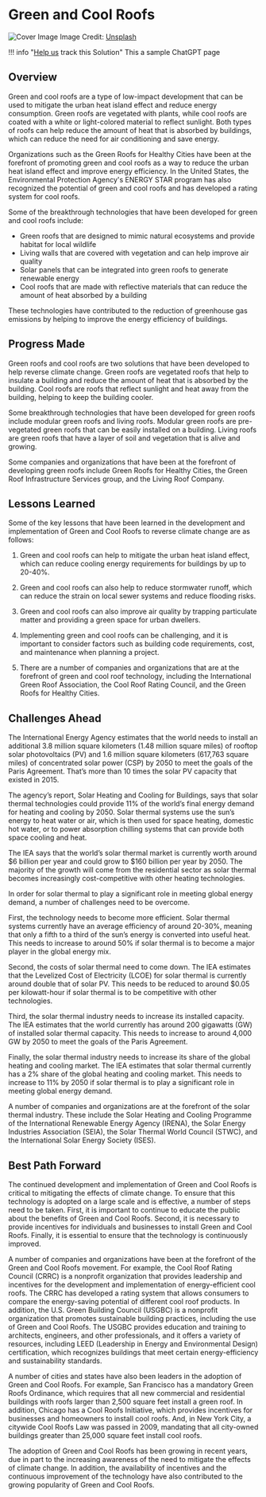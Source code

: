 # Green and Cool Roofs

![Cover Image](https://images.unsplash.com/photo-1525351549016-1ddd272c8315?crop=entropy&cs=tinysrgb&fit=max&fm=jpg&ixid=Mnw0NDYzODh8MHwxfHNlYXJjaHwxfHxHcmVlbiUyMGFuZCUyMENvb2wlMjBSb29mc3xlbnwwfHx8fDE2ODM2NTg5NTI&ixlib=rb-4.0.3&q=80&w=1080)
Image Credit: [Unsplash](https://unsplash.com/@chatelp)

!!! info "[Help us](../../contribute) track this Solution"
    This a sample ChatGPT page

## Overview

Green and cool roofs are a type of low-impact development that can be used to mitigate the urban heat island effect and reduce energy consumption. Green roofs are vegetated with plants, while cool roofs are coated with a white or light-colored material to reflect sunlight. Both types of roofs can help reduce the amount of heat that is absorbed by buildings, which can reduce the need for air conditioning and save energy.

Organizations such as the Green Roofs for Healthy Cities have been at the forefront of promoting green and cool roofs as a way to reduce the urban heat island effect and improve energy efficiency. In the United States, the Environmental Protection Agency's ENERGY STAR program has also recognized the potential of green and cool roofs and has developed a rating system for cool roofs.

Some of the breakthrough technologies that have been developed for green and cool roofs include:

- Green roofs that are designed to mimic natural ecosystems and provide habitat for local wildlife
- Living walls that are covered with vegetation and can help improve air quality
- Solar panels that can be integrated into green roofs to generate renewable energy
- Cool roofs that are made with reflective materials that can reduce the amount of heat absorbed by a building

These technologies have contributed to the reduction of greenhouse gas emissions by helping to improve the energy efficiency of buildings.

## Progress Made

Green roofs and cool roofs are two solutions that have been developed to help reverse climate change. Green roofs are vegetated roofs that help to insulate a building and reduce the amount of heat that is absorbed by the building. Cool roofs are roofs that reflect sunlight and heat away from the building, helping to keep the building cooler.

Some breakthrough technologies that have been developed for green roofs include modular green roofs and living roofs. Modular green roofs are pre-vegetated green roofs that can be easily installed on a building. Living roofs are green roofs that have a layer of soil and vegetation that is alive and growing.

Some companies and organizations that have been at the forefront of developing green roofs include Green Roofs for Healthy Cities, the Green Roof Infrastructure Services group, and the Living Roof Company.

## Lessons Learned

Some of the key lessons that have been learned in the development and implementation of Green and Cool Roofs to reverse climate change are as follows:

1. Green and cool roofs can help to mitigate the urban heat island effect, which can reduce cooling energy requirements for buildings by up to 20-40%.

2. Green and cool roofs can also help to reduce stormwater runoff, which can reduce the strain on local sewer systems and reduce flooding risks.

3. Green and cool roofs can also improve air quality by trapping particulate matter and providing a green space for urban dwellers.

4. Implementing green and cool roofs can be challenging, and it is important to consider factors such as building code requirements, cost, and maintenance when planning a project.

5. There are a number of companies and organizations that are at the forefront of green and cool roof technology, including the International Green Roof Association, the Cool Roof Rating Council, and the Green Roofs for Healthy Cities.

## Challenges Ahead

The International Energy Agency estimates that the world needs to install an additional 3.8 million square kilometers (1.48 million square miles) of rooftop solar photovoltaics (PV) and 1.6 million square kilometers (617,763 square miles) of concentrated solar power (CSP) by 2050 to meet the goals of the Paris Agreement. That’s more than 10 times the solar PV capacity that existed in 2015.

The agency’s report, Solar Heating and Cooling for Buildings, says that solar thermal technologies could provide 11% of the world’s final energy demand for heating and cooling by 2050. Solar thermal systems use the sun’s energy to heat water or air, which is then used for space heating, domestic hot water, or to power absorption chilling systems that can provide both space cooling and heat.

The IEA says that the world’s solar thermal market is currently worth around $6 billion per year and could grow to $160 billion per year by 2050. The majority of the growth will come from the residential sector as solar thermal becomes increasingly cost-competitive with other heating technologies.

In order for solar thermal to play a significant role in meeting global energy demand, a number of challenges need to be overcome.

First, the technology needs to become more efficient. Solar thermal systems currently have an average efficiency of around 20-30%, meaning that only a fifth to a third of the sun’s energy is converted into useful heat. This needs to increase to around 50% if solar thermal is to become a major player in the global energy mix.

Second, the costs of solar thermal need to come down. The IEA estimates that the Levelized Cost of Electricity (LCOE) for solar thermal is currently around double that of solar PV. This needs to be reduced to around $0.05 per kilowatt-hour if solar thermal is to be competitive with other technologies.

Third, the solar thermal industry needs to increase its installed capacity. The IEA estimates that the world currently has around 200 gigawatts (GW) of installed solar thermal capacity. This needs to increase to around 4,000 GW by 2050 to meet the goals of the Paris Agreement.

Finally, the solar thermal industry needs to increase its share of the global heating and cooling market. The IEA estimates that solar thermal currently has a 2% share of the global heating and cooling market. This needs to increase to 11% by 2050 if solar thermal is to play a significant role in meeting global energy demand.

A number of companies and organizations are at the forefront of the solar thermal industry. These include the Solar Heating and Cooling Programme of the International Renewable Energy Agency (IRENA), the Solar Energy Industries Association (SEIA), the Solar Thermal World Council (STWC), and the International Solar Energy Society (ISES).

## Best Path Forward

The continued development and implementation of Green and Cool Roofs is critical to mitigating the effects of climate change. To ensure that this technology is adopted on a large scale and is effective, a number of steps need to be taken. First, it is important to continue to educate the public about the benefits of Green and Cool Roofs. Second, it is necessary to provide incentives for individuals and businesses to install Green and Cool Roofs. Finally, it is essential to ensure that the technology is continuously improved.

A number of companies and organizations have been at the forefront of the Green and Cool Roofs movement. For example, the Cool Roof Rating Council (CRRC) is a nonprofit organization that provides leadership and incentives for the development and implementation of energy-efficient cool roofs. The CRRC has developed a rating system that allows consumers to compare the energy-saving potential of different cool roof products. In addition, the U.S. Green Building Council (USGBC) is a nonprofit organization that promotes sustainable building practices, including the use of Green and Cool Roofs. The USGBC provides education and training to architects, engineers, and other professionals, and it offers a variety of resources, including LEED (Leadership in Energy and Environmental Design) certification, which recognizes buildings that meet certain energy-efficiency and sustainability standards.

A number of cities and states have also been leaders in the adoption of Green and Cool Roofs. For example, San Francisco has a mandatory Green Roofs Ordinance, which requires that all new commercial and residential buildings with roofs larger than 2,500 square feet install a green roof. In addition, Chicago has a Cool Roofs Initiative, which provides incentives for businesses and homeowners to install cool roofs. And, in New York City, a citywide Cool Roofs Law was passed in 2009, mandating that all city-owned buildings greater than 25,000 square feet install cool roofs.

The adoption of Green and Cool Roofs has been growing in recent years, due in part to the increasing awareness of the need to mitigate the effects of climate change. In addition, the availability of incentives and the continuous improvement of the technology have also contributed to the growing popularity of Green and Cool Roofs.
